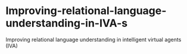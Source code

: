# Improving-relational-language-understanding-in-IVA-s
Improving relational language understanding in intelligent virtual agents (IVA)
